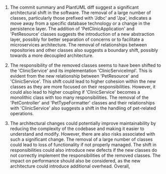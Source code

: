 1) The commit summary and PlantUML diff suggest a significant architectural shift in the software. The removal of a large number of classes, particularly those prefixed with 'Jdbc' and 'Jpa', indicates a move away from a specific database technology or a change in the persistence layer. The addition of 'PetClinicApplication' and 'PetResource' classes suggests the introduction of a new abstraction layer, possibly for better separation of concerns or to facilitate a microservices architecture. The removal of relationships between repositories and other classes also suggests a boundary shift, possibly towards a more decoupled architecture.

2) The responsibility of the removed classes seems to have been shifted to the 'ClinicService' and its implementation 'ClinicServiceImpl'. This is evident from the new relationship between 'PetResource' and 'ClinicService'. This shift could lead to higher cohesion within the new classes as they are more focused on their responsibilities. However, it could also lead to higher coupling if 'ClinicService' becomes a monolithic class with too many responsibilities. The removal of the 'PetController' and 'PetTypeFormatter' classes and their relationships with 'ClinicService' also suggests a shift in the handling of pet-related operations.

3) The architectural changes could potentially improve maintainability by reducing the complexity of the codebase and making it easier to understand and modify. However, there are also risks associated with such a significant change. The removal of a large number of classes could lead to loss of functionality if not properly managed. The shift in responsibilities could also introduce new defects if the new classes do not correctly implement the responsibilities of the removed classes. The impact on performance should also be considered, as the new architecture could introduce additional overhead. Overall,